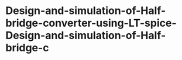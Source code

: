 # Design-and-simulation-of-Half-bridge-converter-using-LT-spice-Design-and-simulation-of-Half-bridge-c